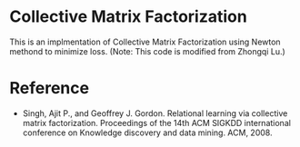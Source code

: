 # Collective Matrix Factorization
This is an implmentation of Collective Matrix Factorization using Newton methond to minimize loss. (Note: This code is modified from Zhongqi Lu.)

# Reference 
* Singh, Ajit P., and Geoffrey J. Gordon. Relational learning via collective matrix factorization. Proceedings of the 14th ACM SIGKDD international conference on Knowledge discovery and data mining. ACM, 2008.
